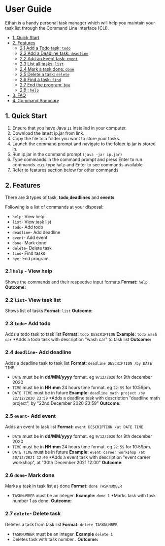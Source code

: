 # User Guide

Ethan is a handy personal task manager which will help you maintain your task list through the Command Line Interface (CLI).

* [1. Quick Start](#quick-start)
* [2. Features](#features)
    + [2.1 Add a Todo task: `todo`](#1-adding-a-todo-task-todo)
    + [2.2 Add a Deadline task: `deadline`](#2-adding-a-deadline-task-deadline)
    + [2.2 Add an Event task: `event`](#3-adding-an-event-task-event)
    + [2.3 List all tasks: `list`](#4-listing-all-tasks-at-hand-list)
    + [2.4 Mark a task done: `done`](#5-marking-a-task-as-complete-done)
    + [2.5 Delete a task: `delete`](#6-deleting-a-task-delete)
    + [2.6 Find a task: `find`](#7-finding-a-task-find)
    + [2.7 End the program: `bye`](#8-exiting-the-program-bye)
    + [2.8 : `help`](#9-listing-available-help-help)
* [3. FAQ](#faq)
* [4. Command Summary](#command-summary)

## 1. Quick Start

1. Ensure that you have Java `11` installed in your computer.
2. Download the latest ip.jar from  link.
3. Copy the file to a folder you want to store your tasks.
4. Launch the command prompt and navigate to the folder ip.jar is stored in.
5. Run ip.jar in the command prompt `(java -jar ip.jar)`
6. Type commands in the command prompt and press Enter to run commands. e.g. type `help` and Enter to see commands available
7. Refer to features section below for other commands

## 2. Features 
There are **3** types of task, **todo**,**deadlines** and **events**

Following is a list of commands at your disposal:
* `help`- View help
* `list`- View task list
* `todo`- Add todo
* `deadline`- Add deadline
* `event`- Add event
* `done`- Mark done
* `delete`- Delete task
* `find`- Find tasks
* `bye`- End program

### 2.1 `help` - View help
Shows the commands and their respective input formats
**Format:** `help`
**Outcome:**

### 2.2 `list`- View task list
Shows list of tasks
**Format:** `list`
**Outcome:**

### 2.3 `todo`- Add todo
Adds a todo task to task list
**Format:** `todo DESCRIPTION`
**Example:** `todo wash car`
  *Adds a todo task with description "wash car" to task list
**Outcome:**


### 2.4 `deadline`- Add deadline
Adds a deadline task to task list
**Format**: `deadline DESCRIPTION /by DATE TIME`
  * `DATE` must be in **dd/MM/yyyy** format. eg `9/12/2020` for 9th december 2020
  * `TIME` must be in **HH:mm** 24 hours time format. eg `22:59` for 10:59pm.
  * `DATE TIME` must be in future
**Example:** `deadline math project /by 22/12/2020 23:59`
  *Adds a deadline task with description "deadline math project", by "22nd December 2020 23:59"
**Outcome:**

### 2.5 `event`- Add event
Adds an event to task list
**Format:** `event DESCRIPTION /at DATE TIME`
* `DATE` must be in **dd/MM/yyyy** format. eg `9/12/2020` for 9th december 2020
* `TIME` must be in **HH:mm** 24 hours time format. eg `22:59` for 10:59pm.
* `DATE TIME` must be in future
**Example:** `event career workshop /at 30/12/2021 12:00`
*Adds a event task with description "event career workshop", at "30th December 2021 12:00"
**Outcome:**

### 2.6 `done`- Mark done
Marks a task in task list as done
**Format:** `done TASKNUMBER`
  * `TASKNUMBER` must be an integer.
**Example:** `done 1`
  *Marks task with task number 1 as done.
**Outcome:**

### 2.7 `delete`- Delete task
Deletes a task from task list
**Format:** `delete TASKNUMBER`
  * `TASKNUMBER` must be an integer.
**Example** `delete 1`
  * Deletes task with task number .
**Outcome:**
